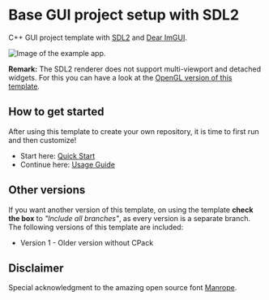 # Base GUI project setup with SDL2

C++ GUI project template with [SDL2](https://www.libsdl.org) and [Dear ImGUI](https://github.com/ocornut/imgui).

![Image of the example app.](example-app.png)

**Remark:** The SDL2 renderer does not support multi-viewport and detached widgets. For this you can have a look at the
[OpenGL version of this template](https://github.com/MartinHelmut/cpp-gui-template-sdl2-opengl).

## How to get started

After using this template to create your own repository, it is time to first run and then customize!

- Start here: [Quick Start](docs/QuickStart.md)
- Continue here: [Usage Guide](docs/README.md)

## Other versions

If you want another version of this template, on using the template **check the box** to _"Include all branches"_, as every version is a separate branch. The following versions of this template are included:

- Version 1 - Older version without CPack

## Disclaimer

Special acknowledgment to the amazing open source font [Manrope](https://manropefont.com).
